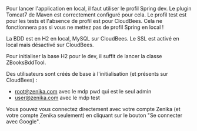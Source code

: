 Pour lancer l'application en local, il faut utiliser le profil Spring dev. Le plugin Tomcat7 de Maven est correctement configuré pour cela. Le profil test est pour les tests et l'absence de profil est pour CloudBees. 
Cela ne fonctionnera pas si vous ne mettez pas de profil Spring en local !

La BDD est en H2 en local, MySQL sur CloudBees.
Le SSL est activé en local mais désactivé sur CloudBees.


Pour initialiser la base H2 pour le dev, il suffit de lancer la classe ZBooksBddTool.


Des utilisateurs sont créés de base à l'initialisation (et présents sur CloudBees) :
 - root@zenika.com avec le mdp pwd qui est le seul admin
 - user@zenika.com avec le mdp test

Vous pouvez vous connectez directement avec votre compte Zenika (et votre compte Zenika seulement) en cliquant sur le bouton "Se connecter avec Google".

